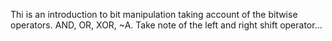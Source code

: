 Thi is an introduction to bit manipulation taking account of the bitwise operators. AND, OR, XOR, ~A. 
Take note of the left and right shift operator...
